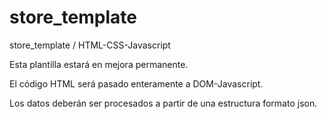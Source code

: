 # store_template
store_template / HTML-CSS-Javascript

Esta plantilla estará en mejora permanente.

El código HTML será pasado enteramente a DOM-Javascript.

Los datos deberán ser procesados a partir de una estructura formato json.
